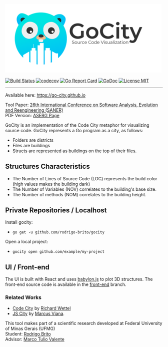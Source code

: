 <img width="500" src="https://raw.githubusercontent.com/rodrigo-brito/gocity/master/assets/logo.png" alt="GoCity" />

[![Build Status](https://travis-ci.org/rodrigo-brito/gocity.svg?branch=master)](https://travis-ci.org/rodrigo-brito/gocity)
[![codecov](https://codecov.io/gh/rodrigo-brito/gocity/branch/master/graph/badge.svg)](https://codecov.io/gh/rodrigo-brito/gocity)
[![Go Report Card](https://goreportcard.com/badge/github.com/rodrigo-brito/gocity)](https://goreportcard.com/report/github.com/rodrigo-brito/gocity)
[![GoDoc](https://godoc.org/github.com/rodrigo-brito/gocity?status.svg)](https://godoc.org/github.com/rodrigo-brito/gocity)
<a href="https://opensource.org/licenses/MIT">
  <img src="https://img.shields.io/badge/license-MIT-blue.svg?style=flat-square" alt="License MIT">
</a>
<hr />
 
Available here: https://go-city.github.io

Tool Paper: [26th International Conference on Software Analysis, Evolution and Reengineering (SANER)](https://ieeexplore.ieee.org/document/8668008)
<br>PDF Version: [ASERG Page](https://homepages.dcc.ufmg.br/~mtov/pub/2019-saner-gocity.pdf)
 
GoCity is an implementation of the Code City metaphor for visualizing source code. GoCity represents a Go program as a city, as follows: 

 - Folders are districts
 - Files are buildings
 - Structs are represented as buildings on the top of their files.

## Structures Characteristics

 - The Number of Lines of Source Code (LOC) represents the build color (high values makes the building dark)
 - The Number of Variables (NOV) correlates to the building's base size.
 - The Number of methods (NOM) correlates to the building height.
 
## Private Repositories / Localhost

Install gocity:
- `go get -u github.com/rodrigo-brito/gocity`

Open a local project:
- `gocity open github.com/example/my-project`
 
## UI / Front-end

The UI is built with React and uses [babylon.js](https://www.babylonjs.com/) to plot 3D structures. The front-end source code is available in the [front-end](https://github.com/rodrigo-brito/gocity/tree/front-end) branch. 
 
### Related Works
- [Code City](https://wettel.github.io/codecity.html) by [Richard Wettel](https://twitter.com/richardwettel)
- [JS City](https://github.com/ASERG-UFMG/JSCity/wiki/JSCITY) by [Marcus Viana](https://github.com/malilovick).

This tool makes part of a scientific research developed at Federal University of Minas Gerais (UFMG)<br/>
Student: [Rodrigo Brito](https://github.com/rodrigo-brito)<br/>
Advisor: [Marco Tulio Valente](https://homepages.dcc.ufmg.br/~mtov/)
